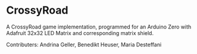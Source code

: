 # CrossyRoad
A CrossyRoad game implementation, programmed for an Arduino Zero with Adafruit 32x32 LED Matrix and corresponding matrix shield.


Contributers: Andrina Geller, Benedikt Heuser, Maria Desteffani
